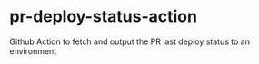 # pr-deploy-status-action
Github Action to fetch and output the PR last deploy status to an environment 
